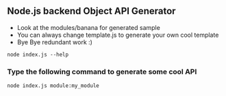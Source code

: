 ## Node.js backend Object API Generator

* Look at the modules/banana for generated sample
* You can always change template.js to generate your own cool template
* Bye Bye redundant work :)

```
node index.js --help
```

### Type the following command to generate some cool API
```
node index.js module:my_module
```
